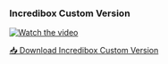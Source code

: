 ### Incredibox Custom Version  

[![Watch the video](https://img.youtube.com/vi/LJb5x1kY_yQ/0.jpg)](https://youtu.be/LJb5x1kY_yQ)  

[📥 Download Incredibox Custom Version](https://example.com/download-link)
